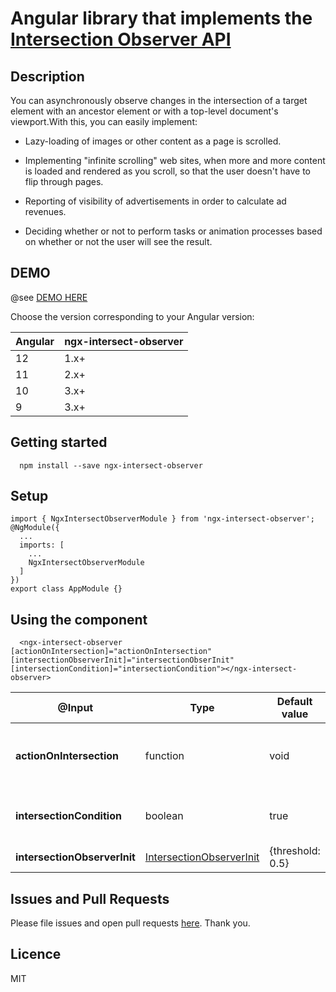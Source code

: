 # Angular library that implements the [Intersection Observer API](https://developer.mozilla.org/en-US/docs/Web/API/Intersection_Observer_API)

## Description

You can asynchronously observe changes in the intersection of a target element with an ancestor element or with a top-level document's viewport.With this, you can easily implement:

- Lazy-loading of images or other content as a page is scrolled.

- Implementing "infinite scrolling" web sites, when more and more content is loaded and rendered as you scroll, so that the user doesn't have to flip through pages.

- Reporting of visibility of advertisements in order to calculate ad revenues.

- Deciding whether or not to perform tasks or animation processes based on whether or not the user will see the result.

## DEMO

@see [DEMO HERE](https://obinnaogbonnajoseph.github.io/ngx-intersect-observer-lib/)

Choose the version corresponding to your Angular version:

| Angular | ngx-intersect-observer |
| ------- | ---------------------- |
| 12      | 1.x+                   |
| 11      | 2.x+                   |
| 10      | 3.x+                   |
| 9       | 3.x+                   |

## Getting started

```
  npm install --save ngx-intersect-observer
```

## Setup

```
import { NgxIntersectObserverModule } from 'ngx-intersect-observer';
@NgModule({
  ...
  imports: [
    ...
    NgxIntersectObserverModule
  ]
})
export class AppModule {}
```

## Using the component

```
  <ngx-intersect-observer [actionOnIntersection]="actionOnIntersection" [intersectionObserverInit]="intersectionObserInit" [intersectionCondition]="intersectionCondition"></ngx-intersect-observer>
```

| @Input                       | Type                                                                                              | Default value    | Description                                                                                    |
| ---------------------------- | ------------------------------------------------------------------------------------------------- | ---------------- | ---------------------------------------------------------------------------------------------- |
| **actionOnIntersection**     | function                                                                                          | void             | function to be called when target element is visible and intersection conditions are met       |
| **intersectionCondition**    | boolean                                                                                           | true             | Extra condition(s) to be met for actionOnIntersection to be called                             |
| **intersectionObserverInit** | [IntersectionObserverInit](https://developer.mozilla.org/en-US/docs/Web/API/IntersectionObserver) | {threshold: 0.5} | [Properties](https://developer.mozilla.org/en-US/docs/Web/API/IntersectionObserver#properties) |

## Issues and Pull Requests

Please file issues and open pull requests [here](https://github.com/obinnaogbonnajoseph/ngx-intersect-observer-lib/issues). Thank you.

## Licence

MIT
